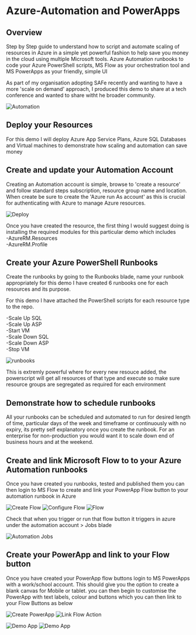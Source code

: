 # Azure-Automation and PowerApps

## Overview
Step by Step guide to understand how to script and automate scaling of resources in Azure in a simple yet powerful fashion to help save you money in the cloud using multiple Microsoft tools. Azure Automation runbooks to code your Azure PowerShell scripts, MS Flow as your orchestration tool and MS PowerApps as your friendly, simple UI

As part of my organisation adopting SAFe recently and wanting to have a more 'scale on demand' approach, I produced this demo to share at a tech conference and wanted to share witht he broader community.

![Automation](https://etsaustorage.blob.core.windows.net/$web/images/github/automation.jpg)


## Deploy your Resources
For this demo I will deploy Azure App Service Plans, Azure SQL Databases and Virtual machines to demonstrate how scaling and automation can save money



## Create and update your Automation Account

Creating an Automation account is simple, browse to 'create a resource' and follow standard steps subscription, resource group name and location.  When create be sure to create the 'Azure run As account' as this is crucial for authenticating with Azure to manage Azure resources.

![Deploy](https://etsaustorage.blob.core.windows.net/$web/images/github/createrunbook.jpg)

Once you have created the resource, the first thing I would suggest doing is installing the required modules for this particular demo which includes  
-AzureRM.Resources  
-AzureRM.Profile  

## Create your Azure PowerShell Runbooks

Create the runbooks by going to the Runbooks blade, name your runbook appropriately for this demo I have created 6 runbooks one for each resources and its purpose.  
  
For this demo I have attached the PowerShell scripts for each resource type to the repo.
  
-Scale Up SQL  
-Scale Up ASP  
-Start VM  
-Scale Down SQL  
-Scale Down ASP  
-Stop VM  

![runbooks](https://etsaustorage.blob.core.windows.net/$web/images/github/runbooks.jpg)

This is extremly powerful where for every new resouce added, the powerscript will get all resources of that type and execute so make sure resource groups are segregated as required for each environment

## Demonstrate how to schedule runbooks 

All your runbooks can be scheduled and automated to run for desired length of time, particular days of the week and timeframe or continuously with no expiry, its pretty self explanatory once you create the runbook. For an enterprise for non-production you would want it to scale down end of business hours and at the weekend.

## Create and link Microsoft Flow to to your Azure Automation runbooks

Once you have created you runbooks, tested and published them you can then login to MS Flow to create and link your PowerApp Flow button to your automation runbook in Azure

![Create Flow](https://etsaustorage.blob.core.windows.net/$web/images/github/createflow.jpg)
![Configure Flow](https://etsaustorage.blob.core.windows.net/$web/images/github/configureflow.jpg)
![Flow](https://etsaustorage.blob.core.windows.net/$web/images/github/flow.jpg)

Check that when you trigger or run that flow button it triggers in azure under the automation account > Jobs blade

![Automation Jobs](https://etsaustorage.blob.core.windows.net/$web/images/github/jobsrun.jpg)

## Create your PowerApp and link to your Flow button

Once you have created your PowerApp flow buttons login to MS PowerApps with a work/school account. This should give you the option to create a blank canvas for Mobile or tablet. you can then begin to customise the PowerApp with text labels, colour and buttons which you can then link to your Flow Buttons as below

![Create PowerApp](https://etsaustorage.blob.core.windows.net/$web/images/github/createpowerapp.jpg)
![Link Flow Action](https://etsaustorage.blob.core.windows.net/$web/images/github/linkactionflow.jpg)

![Demo App](https://etsaustorage.blob.core.windows.net/$web/images/github/powerappcopy.jpg)
![Demo App](https://etsaustorage.blob.core.windows.net/$web/images/github/powerapp2copy.jpg)

